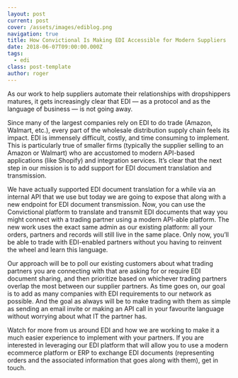 ```yaml
---
layout: post
current: post
cover: /assets/images/ediblog.png
navigation: true
title: How Convictional Is Making EDI Accessible for Modern Suppliers
date: 2018-06-07T09:00:00.000Z
tags:
  - edi
class: post-template
author: roger
---
```

As our work to help suppliers automate their relationships with dropshippers matures, it gets increasingly clear that EDI — as a protocol and as the language of business — is not going away.

Since many of the largest companies rely on EDI to do trade (Amazon, Walmart, etc.), every part of the wholesale distribution supply chain feels its impact. EDI is immensely difficult, costly, and time consuming to implement. This is particularly true of smaller firms (typically the supplier selling to an Amazon or Walmart) who are accustomed to modern API-based applications (like Shopify) and integration services. It’s clear that the next step in our mission is to add support for EDI document translation and transmission.

We have actually supported EDI document translation for a while via an internal API that we use but today we are going to expose that along with a new endpoint for EDI document transmission. Now, you can use the Convictional platform to translate and transmit EDI documents that way you might connect with a trading partner using a modern API-able platform. The new work uses the exact same admin as our existing platform: all your orders, partners and records will still live in the same place. Only now, you’ll be able to trade with EDI-enabled partners without you having to reinvent the wheel and learn this language.

Our approach will be to poll our existing customers about what trading partners you are connecting with that are asking for or require EDI document sharing, and then prioritize based on whichever trading partners overlap the most between our supplier partners. As time goes on, our goal is to add as many companies with EDI requirements to our network as possible. And the goal as always will be to make trading with them as simple as sending an email invite or making an API call in your favourite language without worrying about what IT the partner has.

Watch for more from us around EDI and how we are working to make it a much easier experience to implement with your partners. If you are interested in leveraging our EDI platform that will allow you to use a modern ecommerce platform or ERP to exchange EDI documents (representing orders and the associated information that goes along with them), get in touch.
